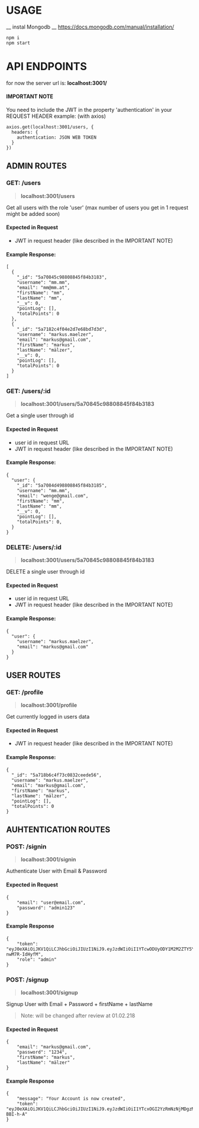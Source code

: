 # USAGE
__ instal Mongodb __
https://docs.mongodb.com/manual/installation/
```
npm i
npm start
```

# API ENDPOINTS
for now the server url is: __localhost:3001/__

#### IMPORTANT NOTE
You need to include the JWT in the property 'authentication' in your REQUEST HEADER
example: (with axios)
```
axios.get(localhost:3001/users, {
  headers: {
    authentication: JSON WEB TOKEN
  }
})
```

## ADMIN ROUTES
### GET: /users
> __localhost:3001/users__

Get all users with the role 'user' (max number of users you get in 1 request might be added soon)
#### Expected in Request
* JWT in request header (like described in the IMPORTANT NOTE)
#### Example Response:
```
[
  {
    "_id": "5a70845c98808845f84b3183",
    "username": "mm.mm",
    "email": "mm@mm.at",
    "firstName": "mm",
    "lastName": "mm",
    "__v": 0,
    "pointLog": [],
    "totalPoints": 0
  },
  {
    "_id": "5a7182c4f04e2d7e68bd7d3d",
    "username": "markus.maelzer",
    "email": "markus@gmail.com",
    "firstName": "markus",
    "lastName": "mälzer",
    "__v": 0,
    "pointLog": [],
    "totalPoints": 0
  }
]
```

### GET: /users/:id
>__localhost:3001/users/5a70845c98808845f84b3183__

Get a single user through id
#### Expected in Request
* user id in request URL
* JWT in request header (like described in the IMPORTANT NOTE)
#### Example Response:
```
{
  "user": {
    "_id": "5a7084d498808845f84b3185",
    "username": "mm.mm",
    "email": "wenge@gmail.com",
    "firstName": "mm",
    "lastName": "mm",
    "__v": 0,
    "pointLog": [],
    "totalPoints": 0,
  }
}
```

### DELETE: /users/:id
>__localhost:3001/users/5a70845c98808845f84b3183__

DELETE a single user through id
#### Expected in Request
* user id in request URL
* JWT in request header (like described in the IMPORTANT NOTE)
#### Example Response:
```
{
  "user": {
    "username": "markus.maelzer",
    "email": "markus@gmail.com"
  }
}
```

## USER ROUTES
### GET: /profile
>__localhost:3001/profile__

Get currently logged in users data
#### Expected in Request
* JWT in request header (like described in the IMPORTANT NOTE)
#### Example Response:
```
{
  "_id": "5a718b6c4f73c0832ceede56",
  "username": "markus.maelzer",
  "email": "markus@gmail.com",
  "firstName": "markus",
  "lastName": "mälzer",
  "pointLog": [],
  "totalPoints": 0
}
```

## AUHTENTICATION ROUTES

### POST: /signin
> __localhost:3001/signin__

Authenticate User with Email & Password
#### Expected in Request
```
{
	"email": "user@email.com",
	"password": "admin123"
}
```
#### Example Response
```
{
    "token": "eyJ0eXAiOiJKV1QiLCJhbGciOiJIUzI1NiJ9.eyJzdWIiOiI1YTcwODUyODY1M2M2ZTY5YWM2ZWZjZWMiLCJpYXQiOjE1MTczMjY4OTU1MTV9.HtM4QczWj0mmVIqf5qyA8XmEk2sui3-nwM7R-IdHyfM",
    "role": "admin"
}
```

### POST: /signup
> __localhost:3001/signup__

Signup User with Email + Password + firstName + lastName
> Note: will be changed after review at 01.02.218

#### Expected in Request
```
{
	"email": "markus@gmail.com",
	"password": "1234",
	"firstName": "markus",
	"lastName": "mälzer"
}
```
#### Example Response
```
{
    "message": "Your Account is now created",
    "token": "eyJ0eXAiOiJKV1QiLCJhbGciOiJIUzI1NiJ9.eyJzdWIiOiI1YTcxOGI2YzRmNzNjMDgzMmNlZWRlNTYiLCJpYXQiOjE1MTczOTA3MDA3NzB9.-4pify7MYSZ0NKVIPvz0BOtVemwW0E8ZZvP-BBI-h-A"
}
```
